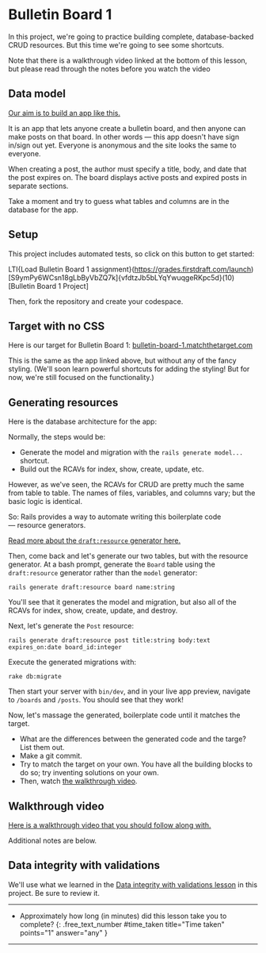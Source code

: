 # Bulletin Board 1

In this project, we're going to practice building complete, database-backed CRUD resources. But this time we're going to see some shortcuts.

<div class="bg-red-100 py-1 px-5" markdown="1">
Note that there is a walkthrough video linked at the bottom of this lesson, but please read through the notes before you watch the video
</div>

## Data model

[Our aim is to build an app like this.](https://bulletin-board-bootstrap.matchthetarget.com/)

It is an app that lets anyone create a bulletin board, and then anyone can make posts on that board. In other words — this app doesn't have sign in/sign out yet. Everyone is anonymous and the site looks the same to everyone.

When creating a post, the author must specify a title, body, and date that the post expires on. The board displays active posts and expired posts in separate sections.

Take a moment and try to guess what tables and columns are in the database for the app.

## Setup 

This project includes automated tests, so click on this button to get started:

LTI{Load Bulletin Board 1 assignment}(https://grades.firstdraft.com/launch)[S9ymPy6WCsn18gLbByVbZQ7k]{vfdtzJb5bLYqYwuqgeRKpc5d}(10)[Bulletin Board 1 Project]

Then, fork the repository and create your codespace.

## Target with no CSS

Here is our target for Bulletin Board 1: [bulletin-board-1.matchthetarget.com](https://bulletin-board-1.matchthetarget.com/) 

This is the same as the app linked above, but without any of the fancy styling. (We'll soon learn powerful shortcuts for adding the styling! But for now, we're still focused on the functionality.)

## Generating resources

Here is the database architecture for the app:

Normally, the steps would be:

- Generate the model and migration with the `rails generate model...` shortcut.
- Build out the RCAVs for index, show, create, update, etc.

However, as we've seen, the RCAVs for CRUD are pretty much the same from table to table. The names of files, variables, and columns vary; but the basic logic is identical.

So: Rails provides a way to automate writing this boilerplate code — resource generators.

[Read more about the `draft:resource` generator here.](https://learn.firstdraft.com/lessons/133)

Then, come back and let's generate our two tables, but with the resource generator. At a bash prompt, generate the `Board` table using the `draft:resource` generator rather than the `model` generator:

```
rails generate draft:resource board name:string
```

You'll see that it generates the model and migration, but also all of the RCAVs for index, show, create, update, and destroy.

Next, let's generate the `Post` resource:

```
rails generate draft:resource post title:string body:text expires_on:date board_id:integer
```

Execute the generated migrations with:

```
rake db:migrate
```

Then start your server with `bin/dev`, and in your live app preview, navigate to `/boards` and `/posts`. You should see that they work!

Now, let's massage the generated, boilerplate code until it matches the target.

- What are the differences between the generated code and the targe? List them out.
- Make a git commit.
- Try to match the target on your own. You have all the building blocks to do so; try inventing solutions on your own.
- Then, watch [the walkthrough video](https://share.descript.com/view/DlxVNV7HMx4).

## Walkthrough video

[Here is a walkthrough video that you should follow along with.](https://share.descript.com/view/DlxVNV7HMx4)

Additional notes are below.

## Data integrity with validations

We'll use what we learned in the [Data integrity with validations lesson](https://learn.firstdraft.com/lessons/132) in this project. Be sure to review it.

---

- Approximately how long (in minutes) did this lesson take you to complete?
{: .free_text_number #time_taken title="Time taken" points="1" answer="any" }
	
---
